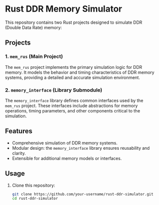 # Rust DDR Memory Simulator

This repository contains two Rust projects designed to simulate DDR (Double Data Rate) memory:

## Projects

### 1. **`mem_rus` (Main Project)**
The `mem_rus` project implements the primary simulation logic for DDR memory. It models the behavior and timing characteristics of DDR memory systems, providing a detailed and accurate simulation environment.

### 2. **`memory_interface` (Library Submodule)**
The `memory_interface` library defines common interfaces used by the `mem_rus` project. These interfaces include abstractions for memory operations, timing parameters, and other components critical to the simulation.

## Features
- Comprehensive simulation of DDR memory systems.
- Modular design: the `memory_interface` library ensures reusability and clarity.
- Extensible for additional memory models or interfaces.

## Usage
1. Clone this repository:
   ```bash
   git clone https://github.com/your-username/rust-ddr-simulator.git
   cd rust-ddr-simulator
